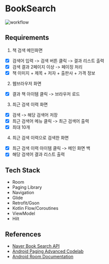 # BookSearch
![workflow](https://github.com/Ivan-Kim/BookSearch/actions/workflows/build-workflow.yml/badge.svg)

## Requirements
1. 책 검색 메인화면
- [x] 검색어 입력 -> 검색 버튼 클릭 -> 결과 리스트 출력
- [x] 검색 결과 2페이지 이상 -> 페이징 처리
- [x] 책 이미지 + 제목 + 저자 + 출판사 + 가격 정보
2. 웹브라우저 화면
- [x] 결과 책 아이템 클릭 -> 브라우저 로드
3. 최근 검색 이력 화면
- [x] 검색 -> 해당 검색어 저장
- [x] 최근 검색어 메뉴 클릭 -> 최근 검색어 출력
- [x] 최대 10개
4. 최근 검색 이력으로 검색한 화면
- [x] 최근 검색 이력 아이템 클릭 -> 메인 화면 백
- [x] 해당 검색어 결과 리스트 출력

## Tech Stack
- Room
- Paging Library
- Navigation
- Glide
- Retrofit/Gson
- Kotlin Flow/Coroutines
- ViewModel
- Hilt

## References
- [Naver Book Search API](https://developers.naver.com/docs/serviceapi/search/book/book.md)
- [Android Paging Advanced Codelab](https://developer.android.com/codelabs/android-paging)
- [Android Room Documentation](https://developer.android.com/training/data-storage/room)
